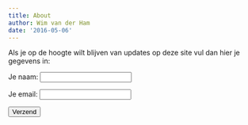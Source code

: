 ```yaml
---
title: About
author: Wim van der Ham
date: '2016-05-06'
---
```


Als je op de hoogte wilt blijven van updates op deze site vul dan hier je gegevens in:

<!--html_preserve-->
<form name="contact" method="POST" netlify>
  <p>
    <label>Je naam: <input type="text" name="name" /></label>
  </p>
  <p>
    <label>Je email: <input type="email" name="email" /></label>
  </p>
  <p>
    <button type="submit">Verzend</button>
  </p>
</form>
<!--/html_preserve-->
